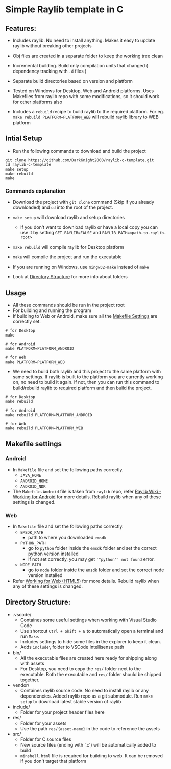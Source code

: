 # Simple Raylib template in C

## Features:

- Includes raylib. No need to install anything. Makes it easy to update raylib without breaking other projects

- Obj files are created in a separate folder to keep the working tree clean
- Incremental building. Build only compilation units that changed ( dependency tracking with `.d` files )
- Separate build directories based on version and platform
- Tested on Windows for Desktop, Web and Android platforms. Uses Makefiles from raylib repo with some modifications, so it should work for other platforms also
- Includes a `rebuild` recipe to build raylib to the required platform. For eg. `make rebuild PLATFORM=PLATFORM_WEB` will rebuild raylib library to WEB platform


## Intial Setup

- Run the following commands to download and build the project

```
git clone https://github.com/DarkKnight2000/raylib-c-template.git
cd raylib-c-template
make setup
make rebuild
make
```
### Commands explanation
- Download the project with `git clone` command (Skip if you already downloaded) and `cd` into the root of the project.
- `make setup` will download raylib and setup directories
  - If you don't want to download raylib or have a local copy you can use it by setting `GET_RAYLIB=FALSE` and `RAYLIB_PATH=<path-to-raylib-root>`
- `make rebuild` will compile raylib for Desktop platform
- `make` will compile the project and run the executable
- If you are running on Windows, use `mingw32-make` instead of `make`

- Look at [Directory Structure](#directory-structure) for more info about folders


## Usage
- All these commands should be run in the project root
- For building and running the program
- If building to Web or Android, make sure all the [Makefile Settings](#makefile-settings) are correctly set.

```
# for Desktop
make

# for Android
make PLATFORM=PLATFORM_ANDROID

# for Web
make PLATFORM=PLATFORM_WEB
```


- We need to build both raylib and this project to the same platform with same settings. If raylib is built to the platform you are currently working on, no need to build it again. If not, then you can run this command to build/rebuild raylib to required platform and then build the project.

```
# for Desktop
make rebuild

# for Android
make rebuild PLATFORM=PLATFORM_ANDROID

# for Web
make rebuild PLATFORM=PLATFORM_WEB
```


## Makefile settings
### Android
- In `Makefile` file and set the following paths correctly.
  - `JAVA_HOME`
  - `ANDROID_HOME`
  - `ANDROID_NDK`
- The `Makefile.Android` file is taken from `raylib` repo, refer [Raylib Wiki - Working for Android](https://github.com/raysan5/raylib/wiki/Working-for-Android) for more details. Rebuild raylib when any of these settings is changed.

### Web
- In `Makefile` file and set the following paths correctly.
  - `EMSDK_PATH`
    - path to where you downloaded `emsdk`
  - `PYTHON_PATH`
    - go to `python` folder inside the `emsdk` folder and set the correct python version installed
    - If not set correctly, you may get `'"python"' not found` error.
  - `NODE_PATH`
    - go to `node` folder inside the `emsdk` folder and set the correct node version installed
- Refer [Working for Web (HTML5)](https://github.com/raysan5/raylib/wiki/Working-for-Web-(HTML5)) for more details. Rebuild raylib when any of these settings is changed.

## Directory Structure:

- .vscode/
  - Containes some useful settings when working with Visual Studio Code
  - Use shortcut `Ctrl + Shift + B` to automatically open a terminal and run `Make`.
  - Includes settings to hide some files in the explorer to keep it clean.
  - Adds `include\` folder to VSCode Intellisense path
- bin/
  - All the executable files are created here ready for shipping along with assets
  - For Desktop, you need to copy the `res/` folder next to the executable. Both the executable and `res/` folder should be shipped together.
- vendor/
  - Containes raylib source code. No need to install raylib or any dependencies. Added raylib repo as a git submodule. Run `make setup` to download latest stable version of raylib
- include/
  - Folder for your project header files here
- res/
  - Folder for your assets
  - Use the path `res/{asset-name}` in the code to reference the assets
- src/
  - Folder for C source files
  - New source files (ending with '.c') will be automatically added to build
  - `minshell.html` file is required for building to web. It can be removed if you don't target that platform
